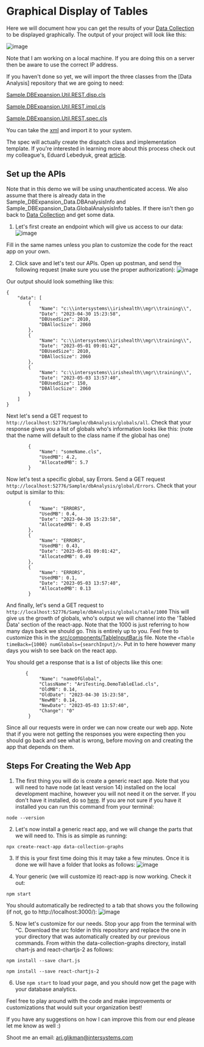 # Graphical Display of Tables

Here we will document how you can get the results of your [Data Collection](https://github.com/Ari-Glikman/DataCollection) to be displayed graphically. The output of your project will look like this:

![image](https://github.com/Ari-Glikman/DataCollection-UI/assets/73805987/60fc9294-d2a7-4e26-a388-d98a878adff9)

Note that I am working on a local machine. If you are doing this on a server then be aware to use the correct IP address.

If you haven't done so yet, we will import the three classes from the [Data Analysis] repository that we are going to need:

[Sample.DBExpansion.Util.REST.disp.cls](https://github.com/Ari-Glikman/DataAnalysis/blob/main/src/Sample/DBExpansion/Util/REST/disp.cls)

[Sample.DBExpansion.Util.REST.impl.cls](https://github.com/Ari-Glikman/DataAnalysis/blob/main/src/Sample/DBExpansion/Util/REST/impl.cls)

[Sample.DBExpansion.Util.REST.spec.cls](https://github.com/Ari-Glikman/DataAnalysis/blob/main/src/Sample/DBExpansion/Util/REST/spec.cls)

You can take the [xml](https://github.com/Ari-Glikman/DataCollection-UI/blob/main/Importable/REST.xml) and import it to your system.

The spec will actually create the dispatch class and implementation template. If you're interested in learning more about this process check out my colleague's, Eduard Lebedyuk, great [article](https://community.intersystems.com/post/developing-rest-api-spec-first-approach).


## Set up the APIs
Note that in this demo we will be using unauthenticated access. We also assume that there is already data in the Sample_DBExpansion_Data.DBAnalysisInfo and Sample_DBExpansion_Data.GlobalAnalysisInfo tables. If there isn't then go back to [Data Collection](https://github.com/Ari-Glikman/DataCollection) and get some data.

1. Let's first create an endpoint which will give us access to our data:
![image](https://github.com/Ari-Glikman/DataCollection-UI/assets/73805987/8da97973-ac8d-45be-9c9f-ec355910f1f6)

Fill in the same names unless you plan to customize the code for the react app on your own.

2. Click save and let's test our APIs. Open up postman, and send the following request (make sure you use the proper authorization):
![image](https://github.com/Ari-Glikman/DataCollection-UI/assets/73805987/be2d2bb5-3295-477e-9e1c-0b016f76067c)

Our output should look something like this:

```
{
    "data": [
        {
            "Name": "c:\\intersystems\\irishealth\\mgr\\training\\",
            "Date": "2023-04-30 15:23:58",
            "DBUsedSize": 2010,
            "DBAllocSize": 2060
        },
        {
            "Name": "c:\\intersystems\\irishealth\\mgr\\training\\",
            "Date": "2023-05-01 09:01:42",
            "DBUsedSize": 2010,
            "DBAllocSize": 2060
        },
        {
            "Name": "c:\\intersystems\\irishealth\\mgr\\training\\",
            "Date": "2023-05-03 13:57:40",
            "DBUsedSize": 150,
            "DBAllocSize": 2060
        }
    ]
}
```

Next let's send a GET request to ```http://localhost:52776/Sample/dbAnalysis/globals/all```. Check that your response gives you a list of globals who's information looks like this:
(note that the name will default to the class name if the global has one)
```
        {
            "Name": "someName.cls",
            "UsedMB": 4.2,
            "AllocatedMB": 5.7
        }
```

Now let's test a specific global, say Errors. Send a GET request ```http://localhost:52776/Sample/dbAnalysis/global/Errors```. Check that your output is similar to this:
```
        {
            "Name": "ERRORS",
            "UsedMB": 0.4,
            "Date": "2023-04-30 15:23:58",
            "AllocatedMB": 0.45
        },
        {
            "Name": "ERRORS",
            "UsedMB": 0.43,
            "Date": "2023-05-01 09:01:42",
            "AllocatedMB": 0.49
        },
        {
            "Name": "ERRORS",
            "UsedMB": 0.1,
            "Date": "2023-05-03 13:57:40",
            "AllocatedMB": 0.13
        }
```
And finally, let's send a GET request to ```http://localhost:52776/Sample/dbAnalysis/globals/table/1000```
This will give us the growth of globals, who's output we will channel into the 'Tabled Data' section of the react-app. Note that the 1000 is just referring to how many days back we should go. This is entirely up to you. Feel free to customize this in the [src/components/TableInputBar.js](https://github.com/Ari-Glikman/DataCollection-UI/blob/main/src/components/TableInputBar.js) file. Note the 
```<Table timeBack={1000} numGlobals={searchInput}/>```. Put in to here however many days you wish to see back on the react app.

You should get a response that is a list of objects like this one:
```
       {
            "Name": "nameOfGlobal",
            "ClassName": "AriTesting.DemoTableElad.cls",
            "OldMB": 0.14,
            "OldDate": "2023-04-30 15:23:58",
            "NewMB": 0.14,
            "NewDate": "2023-05-03 13:57:40",
            "Change": "0"
        }
```


Since all our requests were in order we can now create our web app. Note that if you were not getting the responses you were expecting then you should go back and see what is wrong, before moving on and creating the app that depends on them. 

## Steps For Creating the Web App
1. The first thing you will do is create a generic react app. Note that you will need to have node (at least version 14) installed on the local development machine, however you will not need it on the server. If you don't have it installed, do so [here](https://nodejs.org/en/download). If you are not sure if you have it installed you can run this command from your terminal:
```
node --version
``` 

2. Let's now install a generic react app, and we will change the parts that we will need to. This is as simple as running:
```
npx create-react-app data-collection-graphs
```

3. If this is your first time doing this it may take a few minutes. Once it is done we will have a folder that looks as follows:
![image](https://github.com/Ari-Glikman/DataCollection-UI/assets/73805987/0b637f0a-238f-4c3b-9162-b3cb565e0333)

4. Your generic (we will customize it) react-app is now working. Check it out:
```
npm start
```
You should automatically be redirected to a tab that shows you the following (if not, go to http://localhost:3000/):
![image](https://github.com/Ari-Glikman/DataCollection-UI/assets/73805987/a9de547f-c657-44bf-8d98-c0bc86f8c25d)

5. Now let's customize for our needs. Stop your app from the terminal with ^C. Download the src folder in this repository and replace the one in your directory that was automatically created by our previous commands. From within the data-collection-graphs directory, install chart-js and react-chartjs-2 as follows:
```
npm install --save chart.js
```
```
npm install --save react-chartjs-2
```

6. Use ```npm start``` to load your page, and you should now get the page with your database analytics.

Feel free to play around with the code and make improvements or customizations that would suit your organization best!
   

If you have any suggestions on how I can improve this from our end please let me know as well :)

Shoot me an email: ari.glikman@intersystems.com

